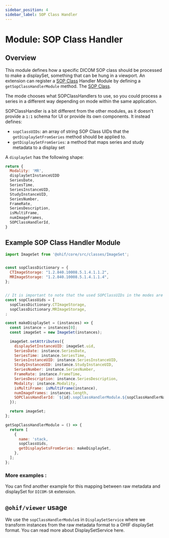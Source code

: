 ```yaml
---
sidebar_position: 4
sidebar_label: SOP Class Handler
---
```

# Module: SOP Class Handler

## Overview
This module defines how a specific DICOM SOP class should be processed to make a displaySet, something that can be hung in a viewport. An extension can register a [SOP Class][sop-class-link] Handler Module by defining a `getSopClassHandlerModule` method. The [SOP Class][sop-class-link].

The mode chooses what SOPClassHandlers to use, so you could process a series in a different way depending on mode within the same application.


SOPClassHandler is a bit different from the other modules, as it doesn't provide a `1:1`
schema for UI or provide its own components. It instead defines:

- `sopClassUIDs`: an array of string SOP Class UIDs that the
  `getDisplaySetFromSeries` method should be applied to.
- `getDisplaySetFromSeries`: a method that maps series and study metadata to a
  display set

A `displaySet` has the following shape:

```js
return {
  Modality: 'MR',
  displaySetInstanceUIDD
  SeriesDate,
  SeriesTime,
  SeriesInstanceUID,
  StudyInstanceUID,
  SeriesNumber,
  FrameRate,
  SeriesDescription,
  isMultiFrame,
  numImageFrames,
  SOPClassHandlerId,
}
```

## Example SOP Class Handler Module

```js
import ImageSet from '@ohif/core/src/classes/ImageSet';


const sopClassDictionary = {
  CTImageStorage: "1.2.840.10008.5.1.4.1.1.2",
  MRImageStorage: "1.2.840.10008.5.1.4.1.1.4",
};


// It is important to note that the used SOPClassUIDs in the modes are in the order that is specified in the array.
const sopClassUids = [
  sopClassDictionary.CTImageStorage,
  sopClassDictionary.MRImageStorage,
;

const makeDisplaySet = (instances) => {
  const instance = instances[0];
  const imageSet = new ImageSet(instances);

  imageSet.setAttributes({
    displaySetInstanceUID: imageSet.uid,
    SeriesDate: instance.SeriesDate,
    SeriesTime: instance.SeriesTime,
    SeriesInstanceUID: instance.SeriesInstanceUID,
    StudyInstanceUID: instance.StudyInstanceUID,
    SeriesNumber: instance.SeriesNumber,
    FrameRate: instance.FrameTime,
    SeriesDescription: instance.SeriesDescription,
    Modality: instance.Modality,
    isMultiFrame: isMultiFrame(instance),
    numImageFrames: instances.length,
    SOPClassHandlerId: `${id}.sopClassHandlerModule.${sopClassHandlerName}`,
  });

  return imageSet;
};

getSopClassHandlerModule = () => {
  return [
    {
      name: 'stack,
      sopClassUids,
      getDisplaySetsFromSeries: makeDisplaySet,
    },
  ];
};

```

### More examples :
You can find another example for this mapping between raw metadata and displaySet for
`DICOM-SR` extension.

## `@ohif/viewer` usage

We use the `sopClassHandlerModule`s in `DisplaySetService` where we
transform instances from the raw metadata format to a OHIF displaySet format.
You can read more about DisplaySetService here.

<!-- prettier-ignore-start -->
[sop-class-link]: http://dicom.nema.org/dicom/2013/output/chtml/part04/sect_B.5.html
[dicom-html-sop]: https://github.com/OHIF/Viewers/blob/master/extensions/dicom-html/src/OHIFDicomHtmlSopClassHandler.js#L4-L12
[dicom-pdf-sop]: https://github.com/OHIF/Viewers/blob/master/extensions/dicom-pdf/src/OHIFDicomPDFSopClassHandler.js#L4-L6
[dicom-micro-sop]: https://github.com/OHIF/Viewers/blob/master/extensions/dicom-microscopy/src/DicomMicroscopySopClassHandler.js#L5-L7
[dicom-seg-sop]: https://github.com/OHIF/Viewers/blob/master/extensions/dicom-segmentation/src/OHIFDicomSegSopClassHandler.js#L5-L7
<!-- prettier-ignore-end -->
